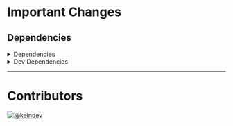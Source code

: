 # Important Changes

## Dependencies

<details>
<summary>Dependencies</summary>

- Bumped **[package-json-helper](https://www.npmjs.com/package/package-json-helper/v/3.0.0)** from `2.0.0` to `3.0.0`

</details>

<details>
<summary>Dev Dependencies</summary>

- Bumped **[@tagproject/ts-package-shared-config](https://www.npmjs.com/package/@tagproject/ts-package-shared-config/v/6.1.1)** from `6.0.1` to `6.1.1`
- Bumped **[@types/node](https://www.npmjs.com/package/@types/node/v/17.0.1)** from `17.0.0` to `17.0.1`
- Bumped **[cspell](https://www.npmjs.com/package/cspell/v/5.13.4)** from `5.13.3` to `5.13.4`
- Bumped **[eslint](https://www.npmjs.com/package/eslint/v/8.5.0)** from `8.4.1` to `8.5.0`
- Bumped **[eslint-plugin-promise](https://www.npmjs.com/package/eslint-plugin-promise/v/6.0.0)** from `5.2.0` to `6.0.0`

</details>

---

# Contributors

[![@keindev](https://avatars.githubusercontent.com/u/4527292?v=4&s=40)](https://github.com/keindev)
